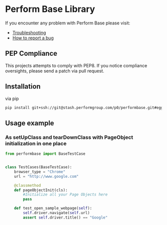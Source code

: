 # Perform Base Library

If you encounter any problem with Perform Base please visit:

* [Troubleshooting](https://confluence.performgroup.com/display/PZ/Troubleshooting)
* [How to report a bug](https://confluence.performgroup.com/display/PZ/How+to+report+a+bug)

## PEP Compliance

This projects attempts to comply with PEP8. If you notice compliance oversights, please send a patch via pull request.

## Installation

via pip

```bash
pip install git+ssh://git@stash.performgroup.com/p0/performbase.git#egg=performbase
```

## Usage example

### As setUpClass and tearDownClass with PageObject initialization in one place
```python
from performbase import BaseTestCase


class TestCases(BaseTestCase):
    browser_type = "Chrome"
    url = "http://www.google.com"

    @classmethod
    def pageObjectInit(cls):
        #Initialize all your Page Objects here
        pass

    def test_open_sample_webpage(self):
        self.driver.navigate(self.url)
        assert self.driver.title() == "Google"
```
